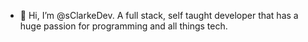 - 👋 Hi, I’m @sClarkeDev. A full stack, self taught developer that has a huge passion for programming and all things tech.

<!---
sClarkeDev/sClarkeDev is a ✨ special ✨ repository because its `README.md` (this file) appears on your GitHub profile.
You can click the Preview link to take a look at your changes.
--->
